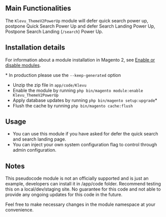 ## Main Functionalities
The `Klevu_ThemeV2PowerUp` module will defer quick search power up, postpone Quick Search Power Up and
defer Search Landing Power Up, Postpone Search Landing (`/search`) Power Up.

## Installation details


For information about a module installation in Magento 2, see [Enable or disable modules](https://devdocs.magento.com/guides/v2.4/install-gde/install/cli/install-cli-subcommands-enable.html).

\* In production please use the `--keep-generated` option

- Unzip the zip file in `app/code/Klevu`
- Enable the module by running `php bin/magento module:enable Klevu_ThemeV2PowerUp`
- Apply database updates by running `php bin/magento setup:upgrade`\*
- Flush the cache by running `php bin/magento cache:flush`


## Usage

* You can use this module if you have asked for defer the quick search and search landing page.
* You can inject your own system configuration flag to control through admin configuration.


## Notes
This pseudocode module is not an officially supported and is just an example, developers can install it in <magento-root>/app/code folder.
Recommend testing this on a local/dev/staging site. No guarantee for this code and not able to provide any ongoing updates for this code in the future.

Feel free to make necessary changes in the module namespace at your convenience.
